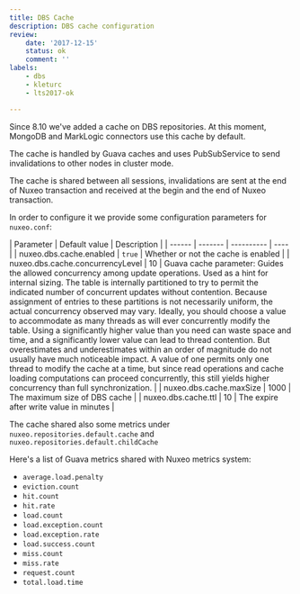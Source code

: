 ```yaml
---
title: DBS Cache
description: DBS cache configuration
review:
    date: '2017-12-15'
    status: ok
    comment: ''
labels:
    - dbs
    - kleturc
    - lts2017-ok

---
```


Since 8.10 we've added a cache on DBS repositories. At this moment, MongoDB and MarkLogic connectors use this cache by default.

The cache is handled by Guava caches and uses PubSubService to send invalidations to other nodes in cluster mode.

The cache is shared between all sessions, invalidations are sent at the end of Nuxeo transaction and received at the begin and the end of Nuxeo transaction.

In order to configure it we provide some configuration parameters for `nuxeo.conf`:

| Parameter | Default value | Description |
| ------ | ------- | ---------- | ---- |
| nuxeo.dbs.cache.enabled | `true` | Whether or not the cache is enabled |
| nuxeo.dbs.cache.concurrencyLevel | 10 | Guava cache parameter: Guides the allowed concurrency among update operations. Used as a hint for internal sizing. The table is internally partitioned to try to permit the indicated number of concurrent updates without contention. Because assignment of entries to these partitions is not necessarily uniform, the actual concurrency observed may vary. Ideally, you should choose a value to accommodate as many threads as will ever concurrently modify the table. Using a significantly higher value than you need can waste space and time, and a significantly lower value can lead to thread contention. But overestimates and underestimates within an order of magnitude do not usually have much noticeable impact. A value of one permits only one thread to modify the cache at a time, but since read operations and cache loading computations can proceed concurrently, this still yields higher concurrency than full synchronization. |
| nuxeo.dbs.cache.maxSize | 1000 | The maximum size of DBS cache |
| nuxeo.dbs.cache.ttl | 10 | The expire after write value in minutes |

The cache shared also some metrics under `nuxeo.repositories.default.cache` and `nuxeo.repositories.default.childCache`

Here's a list of Guava metrics shared with Nuxeo metrics system:
  * `average.load.penalty`
  * `eviction.count`
  * `hit.count`
  * `hit.rate`
  * `load.count`
  * `load.exception.count`
  * `load.exception.rate`
  * `load.success.count`
  * `miss.count`
  * `miss.rate`
  * `request.count`
  * `total.load.time`
